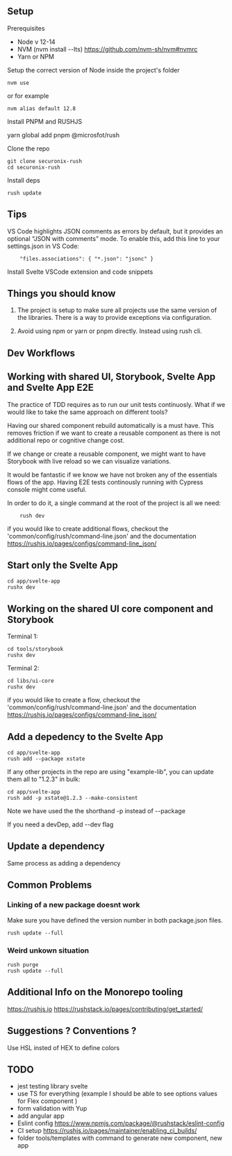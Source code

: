 ## Setup

Prerequisites

- Node v 12-14
- NVM (nvm install --lts) https://github.com/nvm-sh/nvm#nvmrc
- Yarn or NPM

Setup the correct version of Node inside the project's folder

    nvm use

or for example

    nvm alias default 12.8

Install PNPM and RUSHJS

yarn global add pnpm @microsfot/rush

Clone the repo

    git clone securonix-rush
    cd securonix-rush

Install deps

    rush update

## Tips

VS Code highlights JSON comments as errors by default, but it provides an optional “JSON with comments” mode. To enable this, add this line to your settings.json in VS Code:

        "files.associations": { "*.json": "jsonc" }

Install Svelte VSCode extension and code snippets

## Things you should know

1. The project is setup to make sure all projects use the same version of the libraries.
   There is a way to provide exceptions via configuration.

2. Avoid using npm or yarn or pnpm directly. Instead using rush cli.

## Dev Workflows

## Working with shared UI, Storybook, Svelte App and Svelte App E2E

The practice of TDD requires as to run our unit tests continuosly.
What if we would like to take the same approach on different tools?

Having our shared component rebuild automatically is a must have. This removes friction if we want to create a reusable component as there is not additional repo or cognitive change cost.

If we change or create a reusable component, we might want to have Storybook with live reload so we can visualize variations.

It would be fantastic if we know we have not broken any of the essentials flows of the app.
Having E2E tests continously running with Cypress console might come useful.

In order to do it, a single command at the root of the project is all we need:

        rush dev

if you would like to create additional flows, checkout the 'common/config/rush/command-line.json' and the documentation https://rushjs.io/pages/configs/command-line_json/

## Start only the Svelte App

    cd app/svelte-app
    rushx dev

## Working on the shared UI core component and Storybook

Terminal 1:

    cd tools/storybook
    rushx dev

Terminal 2:

    cd libs/ui-core
    rushx dev

if you would like to create a flow, checkout the 'common/config/rush/command-line.json' and the documentation https://rushjs.io/pages/configs/command-line_json/

## Add a depedency to the Svelte App

    cd app/svelte-app
    rush add --package xstate

If any other projects in the repo are using "example-lib", you can update them all to "1.2.3" in bulk:

    cd app/svelte-app
    rush add -p xstate@1.2.3 --make-consistent

Note we have used the the shorthand -p instead of --package

If you need a devDep, add --dev flag

## Update a dependency

Same process as adding a dependency

## Common Problems

### Linking of a new package doesnt work

Make sure you have defined the version number in both package.json files.

    rush update --full

### Weird unkown situation

    rush purge
    rush update --full

## Additional Info on the Monorepo tooling

https://rushjs.io
https://rushstack.io/pages/contributing/get_started/

## Suggestions ? Conventions ?

Use HSL insted of HEX to define colors

## TODO

- jest testing library svelte
- use TS for everything (example I should be able to see options values for Flex component )
- form validation with Yup
- add angular app
- Eslint config https://www.npmjs.com/package/@rushstack/eslint-config
- CI setup https://rushjs.io/pages/maintainer/enabling_ci_builds/
- folder tools/templates with command to generate new component, new app

